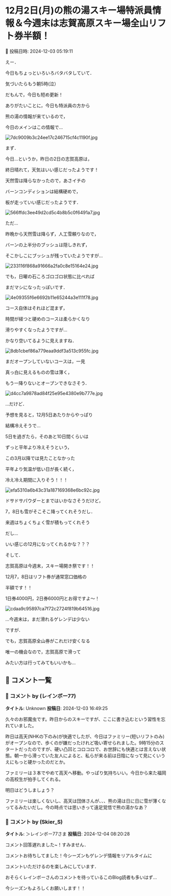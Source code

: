 # 12月2日(月)の熊の湯スキー場特派員情報＆今週末は志賀高原スキー場全山リフト券半額！

📅 投稿日時: 2024-12-03 05:19:11

えー．


今日もちょっといろいろバタバタしていて．


気づいたらもう朝5時(泣）


だもんで，今日も短め更新！





ありがたいことに，今日も特派員の方から


熊の湯の情報が来ているので，


今日のメインはこの情報で…




![7dc9009b3c24ee17c246715cf4c1190f.jpg](images/7dc9009b3c24ee17c246715cf4c1190f.jpg)







まず．


今日…というか，昨日の2日の志賀高原は，


終日晴れて，天気はいい感じだったようです！


天然雪は降らなかったので，あさイチの


バーンコンディションは結構硬めで，


板が走っていい感じだったようです．




![566ffdc3ee49d2cd5c4b8b5c0f6491a7.jpg](images/566ffdc3ee49d2cd5c4b8b5c0f6491a7.jpg)







ただ…


昨晩から天然雪は降らず，人工雪頼りなので，


バーンの上半分のブッシュは隠しきれず，


そこかしこにブッシュが残っていたようですが…




![233116f868a91666a2fa0c8e15164e24.jpg](images/233116f868a91666a2fa0c8e15164e24.jpg)







でも，日曜の石ころゴロゴロ状態に比べれば


まだマシになったっぽいです．




![4e09355f6e6692b11e65244a3e111f78.jpg](images/4e09355f6e6692b11e65244a3e111f78.jpg)







コース自体はそれほど混まず，


時間が経つと硬めのコースは柔らかくなり


滑りやすくなったようですが…


かなり空いてるように見えますね．




![8db1cbef86a779eaa9ddf3a513c955fc.jpg](images/8db1cbef86a779eaa9ddf3a513c955fc.jpg)







まだオープンしていないコースは，一見


真っ白に見えるものの雪は薄く，


もう一降りないとオープンできなさそう．




![d4cc7a9878ad84f25e95e4380e9b777e.jpg](images/d4cc7a9878ad84f25e95e4380e9b777e.jpg)







…だけど．


予想を見ると，12月5日あたりからやっぱり


結構冷えそうで…


5日を過ぎたら，そのあと10日間くらいは


ずっと平年より冷えそうという，


この3月以降では見たことなかった


平年より気温が低い日が長く続く，


冷え冷え期間に入りそう！！！




![efa5310a6b43c31a187169368e6bc92c.jpg](images/efa5310a6b43c31a187169368e6bc92c.jpg)







ドサドサパウダーとまではいかなさそうだけど，


7，8日も雪がそこそこ降ってくれそうだし．


来週はちょくちょく雪が積もってくれそう


だし…


いい感じの12月になってくれるかな？？？





そして．


志賀高原は今週末，スキー場開き祭です！！


12月7，8日はリフト券が通常窓口価格の


半額です！！


1日券4000円，2日券6000円とお得ですよ～！




![cdaa9c95897ca7f72c2724f819b64516.jpg](images/cdaa9c95897ca7f72c2724f819b64516.jpg)







…今週末は，まだ滑れるゲレンデは少ない


ですが．


でも，志賀高原全山券がこれだけ安くなる


唯一の機会なので，志賀高原で滑って


みたい方は行ってみてもいいかも…

## 💬 コメント一覧

### 💬 コメント by (レインボー77)
**タイトル**: Unknown
**投稿日**: 2024-12-03 16:49:25

久々のお邪魔虫です。昨日からのスキーですが、ここに書き込むという習性を忘れていました。

昨日は高天(NHKの下のみ)が快適でしたが、今日はファミリー(短いリフトのみ)がオープンなので、歩くのが嫌だったけれど吸い寄せられました。9時15分のスタートだったのですが、硬い凸凹とコロコロで、お世辞にも快適とは言えない状態。朝一から滑っていた友人によると、私らが来る前は日陰になって見にくいうえにもっと硬かったのだとか。

ファミリーは３本でやめて高天へ移動。やっぱり気持ちいい。今日から来た福岡の高校生が拍手してくれる。

明日はどうしましょう？

ファミリーは楽しくないし、高天は団体さんが、、、熊の湯は日に日に雪が薄くなってるみたいだし。今の時点では思いきって遠足覚悟で熊の湯かなあ？

### 💬 コメント by (Skier_S)
**タイトル**: ＞レインボー77さま
**投稿日**: 2024-12-04 08:20:28

コメント回答遅れました~！すみません．

コメントお待ちしてました！今シーズンもゲレンデ情報をリアルタイムに

コメントいただけるのを楽しみにしています．

おそらくレインボーさんのコメントを待っているこのBlog読者も多いはず…

今シーズンもよろしくお願いします！！

